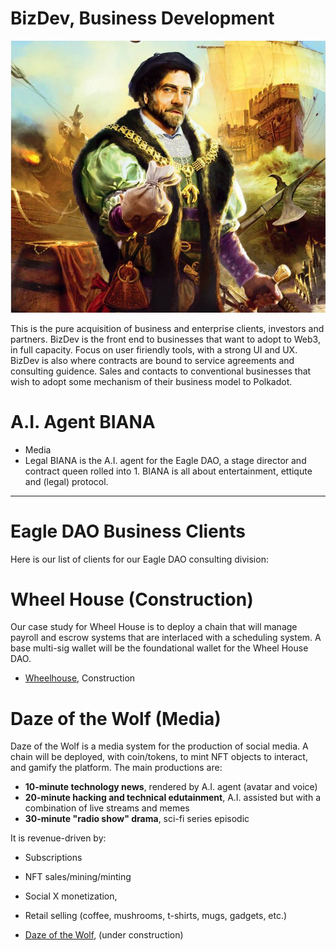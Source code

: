 # BizDev, Business Development
![](images/dwn_merchant.jpg)

This is the pure acquisition of business and enterprise clients, investors and partners.   BizDev is the front end to businesses that want to adopt to Web3, in full capacity.   Focus on user firiendly tools, with a strong UI and UX.  BizDev is also where contracts are bound to service agreements and consulting guidence. Sales and contacts to conventional businesses that wish to adopt some mechanism of their business model to Polkadot.

# A.I. Agent BIANA
- Media
- Legal
BIANA is the A.I. agent for the Eagle DAO, a stage director and contract queen rolled into 1.  BIANA is all about entertainment, ettiqute and (legal) protocol.

---
# Eagle DAO Business Clients
Here is our list of clients for our Eagle DAO consulting division:

# Wheel House (Construction)
Our case study for Wheel House is to deploy a chain that will manage payroll and escrow systems that are interlaced with a scheduling system. 
A base multi-sig wallet will be the foundational wallet for the Wheel House DAO.

- [Wheelhouse](https://www.wheelhousesc.com/), Construction

# Daze of the Wolf (Media)
Daze of the Wolf is a media system for the production of social media. A chain will be deployed, with coin/tokens, to mint NFT objects to interact, and gamify the platform. The main productions are:

- **10-minute technology news**, rendered by A.I. agent (avatar and voice)
- **20-minute hacking and technical edutainment**, A.I. assisted but with a combination of live streams and memes
- **30-minute "radio show" drama**, sci-fi series episodic

It is revenue-driven by:
- Subscriptions
- NFT sales/mining/minting
- Social X monetization, 
- Retail selling (coffee, mushrooms, t-shirts, mugs, gadgets, etc.)

- [Daze of the Wolf](https://www.dazeofthewolf.com), (under construction)
